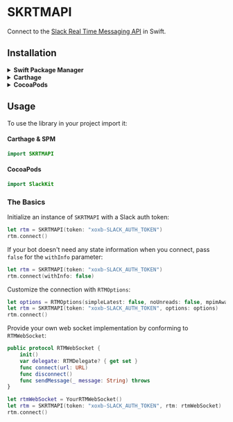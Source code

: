 # SKRTMAPI

Connect to the [Slack Real Time Messaging API](https://api.slack.com/rtm) in Swift.

## Installation
<details>
  <summary><strong>Swift Package Manager</strong></summary>
Add SlackKit as a dependency to your <code>Package.swift</code> and specify SKRTMAPI as a target dependency:

```swift
import PackageDescription
  
let package = Package(
    name: "SampleApp",
    products: [
        .executable(
            name: "SampleApp",
            targets: ["SampleApp"]),
    ],
    dependencies: [
        .package(url: "https://github.com/pvzig/SlackKit.git", .upToNextMinor(from: "4.2.0")),
    ],
    targets: [
        .target(
            name: "SampleApp",
            dependencies: ["SKRTMAPI"])
    ]
)

```

**When built using Swift Package Manager, SKRTMAPI includes the [vapor websocket framework](https://github.com/vapor/websocket) by default which requires libressl.**

You can install it with [homebrew](https://brew.sh): `brew install libressl`

If you'd like to use SPM _without vapor websocket_, you can modify the [Package.swift](https://github.com/pvzig/SlackKit/blob/master/Package.swift#L18) file to exclude it:

```swift
let SKRTMAPI: Target = .target(name: "SKRTMAPI",
                               path: "SKRTMAPI/Sources",
                               exclude: ["Conformers/VaporEngineRTM.swift"])

#if os(macOS)
SKRTMAPI.dependencies = [
    "SKCore",
    "SKWebAPI",
    "Starscream"
]
```
</details>
<details>
  <summary><strong>Carthage</strong></summary>
Add SlackKit to your <code>Cartfile</code>:

```
github "pvzig/SlackKit"
```

and run

```
carthage bootstrap
```

Drag the built <code>SKRTMAPI.framework</code> and it's dependencies <code>SKCore.framework</code>, <code>SKWebAPI.framework</code>, and <code>Starscream.framework</code> into your Xcode project.
</details>
<details>
  <summary><strong>CocoaPods</strong></summary>
Add SKRTMAPI to your <code>Podfile</code>:

```
use_frameworks!
pod 'SlackKit/SKRTMAPI'
```
</details>

## Usage
To use the library in your project import it:

#### Carthage & SPM

```swift
import SKRTMAPI
```

#### CocoaPods

```swift
import SlackKit
```

### The Basics
Initialize an instance of `SKRTMAPI` with a Slack auth token:

```swift
let rtm = SKRTMAPI(token: "xoxb-SLACK_AUTH_TOKEN")
rtm.connect()
```

If your bot doesn't need any state information when you connect, pass `false` for the `withInfo` parameter:

```swift
let rtm = SKRTMAPI(token: "xoxb-SLACK_AUTH_TOKEN")
rtm.connect(withInfo: false)
```

Customize the connection with `RTMOptions`:

```swift
let options = RTMOptions(simpleLatest: false, noUnreads: false, mpimAware: true, pingInterval: 30, timeout: 300, reconnect: true)
let rtm = SKRTMAPI(token: "xoxb-SLACK_AUTH_TOKEN", options: options)
rtm.connect()
```

Provide your own web socket implementation by conforming to `RTMWebSocket`:

```swift
public protocol RTMWebSocket {
    init()
    var delegate: RTMDelegate? { get set }
    func connect(url: URL)
    func disconnect()
    func sendMessage(_ message: String) throws
}
```

```swift
let rtmWebSocket = YourRTMWebSocket()
let rtm = SKRTMAPI(token: "xoxb-SLACK_AUTH_TOKEN", rtm: rtmWebSocket)
rtm.connect()
```
